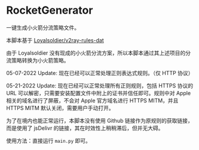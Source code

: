 # RocketGenerator
一键生成小火箭分流策略文件。

本脚本基于 [Loyalsoldier/v2ray-rules-dat](https://github.com/Loyalsoldier/v2ray-rules-dat)

由于 Loyalsoldier 没有现成的小火箭分流方案，所以本脚本通过其上述项目的分流策略转换为小火箭策略。

05-07-2022 Update: 现在已经可以正常处理正则表达式规则。（仅 HTTP 协议）

05-21-2022 Update: 现在已经可以正常处理所有正则规则，包括 HTTPS 协议的 URL 可以解密，只需要安装配置文件中附上的证书并信任即可。规则中对 Apple 相关的域名进行了屏蔽，不会对 Apple 官方域名进行 HTTPS MITM，并且 HTTPS MITM 默认关闭，需要用户手动打开。

为了在境内也能正常运行，本脚本没有使用 Github 链接作为原规则的获取链接，而是使用了 jsDelivr 的链接，其在时效性上稍稍滞后，但并无大碍。

使用方法：直接运行 `main.py` 即可。
